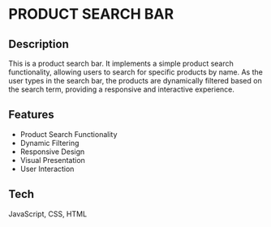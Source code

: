 # PRODUCT SEARCH BAR
## Description
This is a product search bar. It implements a simple product search functionality, allowing users to search for specific products by name. As the user types in the search bar, the products are dynamically filtered based on the search term, providing a responsive and interactive experience.

## Features
- Product Search Functionality
- Dynamic Filtering
- Responsive Design
- Visual Presentation
- User Interaction

## Tech
JavaScript, CSS, HTML


